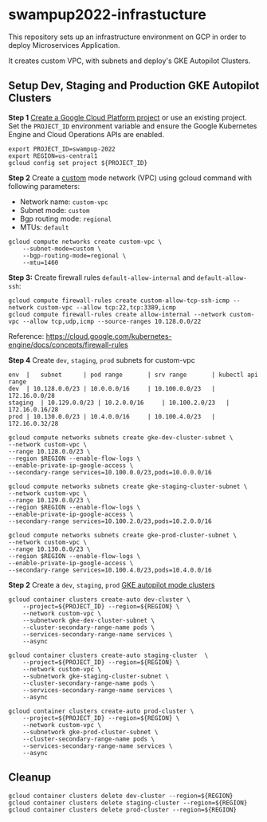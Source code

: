 # swampup2022-infrastucture

This repository sets up an infrastructure environment on GCP in order to deploy Microservices Application.

It creates custom  VPC, with subnets and deploy's GKE Autopilot Clusters.

## Setup Dev, Staging and Production GKE Autopilot Clusters

**Step 1**  [Create a Google Cloud Platform project](https://cloud.google.com/resource-manager/docs/creating-managing-projects#creating_a_project) or use an existing project. Set the `PROJECT_ID` environment variable and ensure the Google Kubernetes Engine and Cloud Operations APIs are enabled.

```
export PROJECT_ID=swampup-2022  
export REGION=us-central1
gcloud config set project ${PROJECT_ID}
```

**Step 2** Create a [custom](https://cloud.google.com/vpc/docs/using-vpc#create-custom-network) mode network (VPC) using gcloud command with following parameters:

  * Network name: `custom-vpc`
  * Subnet mode: `custom`
  * Bgp routing mode: `regional`
  * MTUs: `default`

```
gcloud compute networks create custom-vpc \
    --subnet-mode=custom \
    --bgp-routing-mode=regional \
    --mtu=1460
```


**Step 3:** Create firewall rules `default-allow-internal` and `default-allow-ssh`:

```
gcloud compute firewall-rules create custom-allow-tcp-ssh-icmp --network custom-vpc --allow tcp:22,tcp:3389,icmp
gcloud compute firewall-rules create allow-internal --network custom-vpc --allow tcp,udp,icmp --source-ranges 10.128.0.0/22
```

Reference: https://cloud.google.com/kubernetes-engine/docs/concepts/firewall-rules


**Step 4** Create `dev`, `staging`, `prod` subnets for custom-vpc


```
env  |   subnet      | pod range       | srv range       | kubectl api range
dev  | 10.128.0.0/23 | 10.0.0.0/16     | 10.100.0.0/23   | 172.16.0.0/28
staging  | 10.129.0.0/23 | 10.2.0.0/16     | 10.100.2.0/23   | 172.16.0.16/28
prod | 10.130.0.0/23 | 10.4.0.0/16     | 10.100.4.0/23   | 172.16.0.32/28
```

```
gcloud compute networks subnets create gke-dev-cluster-subnet \
--network custom-vpc \
--range 10.128.0.0/23 \
--region $REGION --enable-flow-logs \
--enable-private-ip-google-access \
--secondary-range services=10.100.0.0/23,pods=10.0.0.0/16
```

```
gcloud compute networks subnets create gke-staging-cluster-subnet \
--network custom-vpc \
--range 10.129.0.0/23 \
--region $REGION --enable-flow-logs \
--enable-private-ip-google-access \
--secondary-range services=10.100.2.0/23,pods=10.2.0.0/16
```

```
gcloud compute networks subnets create gke-prod-cluster-subnet \
--network custom-vpc \
--range 10.130.0.0/23 \
--region $REGION --enable-flow-logs \
--enable-private-ip-google-access \
--secondary-range services=10.100.4.0/23,pods=10.4.0.0/16
```


**Step 2** Create a `dev`, `staging`, `prod` [GKE autopilot mode clusters](https://cloud.google.com/kubernetes-engine/docs/concepts)

```
gcloud container clusters create-auto dev-cluster \
    --project=${PROJECT_ID} --region=${REGION} \
    --network custom-vpc \
    --subnetwork gke-dev-cluster-subnet \
    --cluster-secondary-range-name pods \
    --services-secondary-range-name services \
    --async

```

```
gcloud container clusters create-auto staging-cluster  \
    --project=${PROJECT_ID} --region=${REGION} \
    --network custom-vpc \
    --subnetwork gke-staging-cluster-subnet \
    --cluster-secondary-range-name pods \
    --services-secondary-range-name services \
    --async
```

```
gcloud container clusters create-auto prod-cluster \
    --project=${PROJECT_ID} --region=${REGION} \
    --network custom-vpc \
    --subnetwork gke-prod-cluster-subnet \
    --cluster-secondary-range-name pods \
    --services-secondary-range-name services \
    --async
```

## Cleanup


```
gcloud container clusters delete dev-cluster --region=${REGION}
gcloud container clusters delete staging-cluster --region=${REGION}
gcloud container clusters delete prod-cluster --region=${REGION}
```
